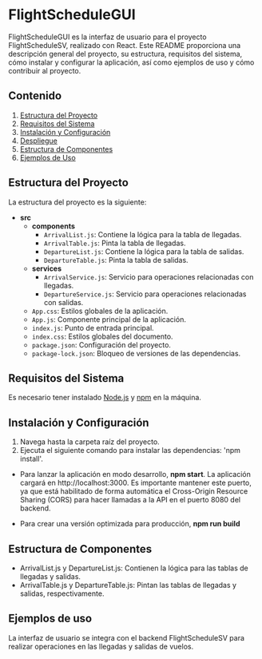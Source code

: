 # FlightScheduleGUI

FlightScheduleGUI es la interfaz de usuario para el proyecto FlightScheduleSV, realizado con React. Este README proporciona una descripción general del proyecto, su estructura, requisitos del sistema, cómo instalar y configurar la aplicación, así como ejemplos de uso y cómo contribuir al proyecto.

## Contenido

1. [Estructura del Proyecto](#estructura-del-proyecto)
2. [Requisitos del Sistema](#requisitos-del-sistema)
3. [Instalación y Configuración](#instalación-y-configuración)
4. [Despliegue](#despliegue)
5. [Estructura de Componentes](#estructura-de-componentes)
6. [Ejemplos de Uso](#ejemplos-de-uso)

## Estructura del Proyecto

La estructura del proyecto es la siguiente:

- **src**
  - **components**
    - `ArrivalList.js`: Contiene la lógica para la tabla de llegadas.
    - `ArrivalTable.js`: Pinta la tabla de llegadas.
    - `DepartureList.js`: Contiene la lógica para la tabla de salidas.
    - `DepartureTable.js`: Pinta la tabla de salidas.
  - **services**
    - `ArrivalService.js`: Servicio para operaciones relacionadas con llegadas.
    - `DepartureService.js`: Servicio para operaciones relacionadas con salidas.
  - `App.css`: Estilos globales de la aplicación.
  - `App.js`: Componente principal de la aplicación.
  - `index.js`: Punto de entrada principal.
  - `index.css`: Estilos globales del documento.
  - `package.json`: Configuración del proyecto.
  - `package-lock.json`: Bloqueo de versiones de las dependencias.

## Requisitos del Sistema

Es necesario tener instalado [Node.js](https://nodejs.org/) y [npm](https://www.npmjs.com/) en la máquina.

## Instalación y Configuración

1. Navega hasta la carpeta raíz del proyecto.
2. Ejecuta el siguiente comando para instalar las dependencias:
   'npm install'.

- Para lanzar la aplicación en modo desarrollo, **npm start**.
La aplicación cargará en http://localhost:3000. Es importante mantener este puerto, ya que está habilitado de forma automática
el Cross-Origin Resource Sharing (CORS) para hacer llamadas a la API en el puerto 8080 del backend.

- Para crear una versión optimizada para producción, **npm run build**


## Estructura de Componentes
- ArrivalList.js y DepartureList.js: Contienen la lógica para las tablas de llegadas y salidas.
- ArrivalTable.js y DepartureTable.js: Pintan las tablas de llegadas y salidas, respectivamente.

## Ejemplos de uso 
La interfaz de usuario se integra con el backend FlightScheduleSV para realizar operaciones en las llegadas y salidas de vuelos.

